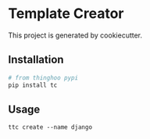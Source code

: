 # Template Creator

This project is generated by cookiecutter.

## Installation

```bash
# from thinghoo pypi
pip install tc
```

## Usage

`ttc create --name django`
